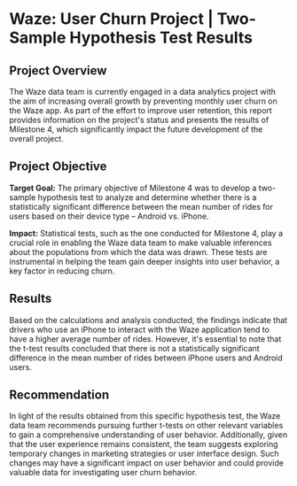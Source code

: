 # Waze: User Churn Project | Two-Sample Hypothesis Test Results

## Project Overview
The Waze data team is currently engaged in a data analytics project with the aim of increasing overall growth by preventing monthly user churn on the Waze app. As part of the effort to improve user retention, this report provides information on the project's status and presents the results of Milestone 4, which significantly impact the future development of the overall project.

## Project Objective
**Target Goal:** The primary objective of Milestone 4 was to develop a two-sample hypothesis test to analyze and determine whether there is a statistically significant difference between the mean number of rides for users based on their device type – Android vs. iPhone.

**Impact:** Statistical tests, such as the one conducted for Milestone 4, play a crucial role in enabling the Waze data team to make valuable inferences about the populations from which the data was drawn. These tests are instrumental in helping the team gain deeper insights into user behavior, a key factor in reducing churn.

## Results
Based on the calculations and analysis conducted, the findings indicate that drivers who use an iPhone to interact with the Waze application tend to have a higher average number of rides. However, it's essential to note that the t-test results concluded that there is not a statistically significant difference in the mean number of rides between iPhone users and Android users.

## Recommendation
In light of the results obtained from this specific hypothesis test, the Waze data team recommends pursuing further t-tests on other relevant variables to gain a comprehensive understanding of user behavior. Additionally, given that the user experience remains consistent, the team suggests exploring temporary changes in marketing strategies or user interface design. Such changes may have a significant impact on user behavior and could provide valuable data for investigating user churn behavior.

